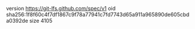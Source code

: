 version https://git-lfs.github.com/spec/v1
oid sha256:1f8f60c4f7df1867c9f78a77941c7fd7743d65a911a965890de605cbda0392de
size 4105
